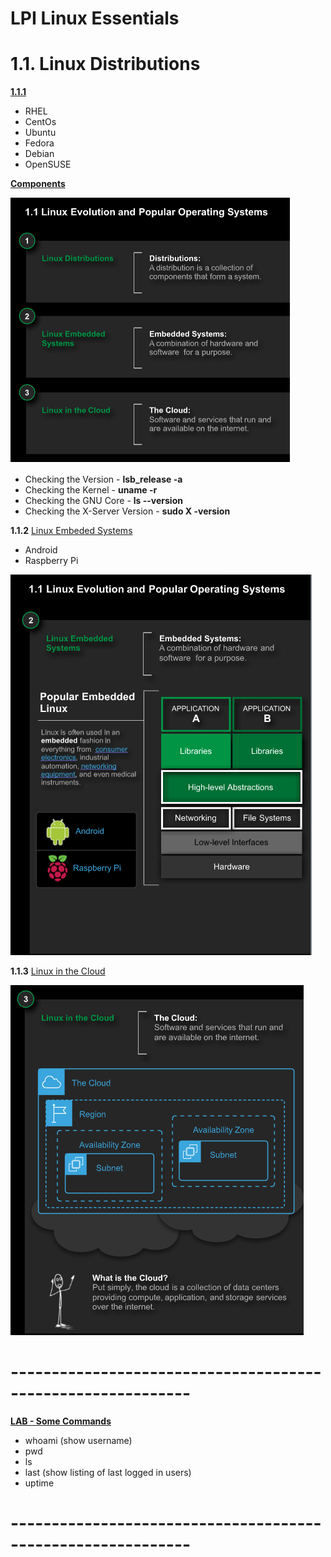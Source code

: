 # LPI Linux Essentials

# 1.1. Linux Distributions

<ins>**1.1.1**</ins> 
- RHEL
- CentOs
- Ubuntu
- Fedora
- Debian
- OpenSUSE

<ins>**Components**</ins>

 **![alt text](https://github.com/shubhdev79/LinuxCommands/blob/master/1.1.png)**

- Checking the Version - **lsb_release -a**
- Checking the Kernel - **uname -r**
- Checking the GNU Core - **ls --version**
- Checking the X-Server Version - **sudo X -version**

**1.1.2**
<ins> Linux Embeded Systems </ins>
- Android
- Raspberry Pi

**![alt text](https://github.com/shubhdev79/LinuxCommands/blob/master/1.1.2.png)**

**1.1.3**
<ins> Linux in the Cloud </ins>

**![alt text](https://github.com/shubhdev79/LinuxCommands/blob/master/1.1.3.png)**

# ------------------------------------------------------------

<ins>**LAB - Some Commands**</ins>
- whoami (show username)
- pwd
- ls
- last (show listing of last logged in users)
- uptime 

# ------------------------------------------------------------



